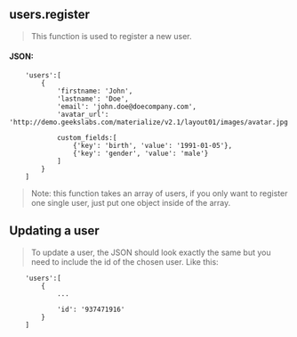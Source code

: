 ## users.register
> This function is used to register a new user.

#### JSON:

        'users':[
            {
                'firstname: 'John',
                'lastname': 'Doe',
                'email': 'john.doe@doecompany.com',
                'avatar_url': 'http://demo.geekslabs.com/materialize/v2.1/layout01/images/avatar.jpg',
                
                custom_fields:[
                    {'key': 'birth', 'value': '1991-01-05'},
                    {'key': 'gender', 'value': 'male'}
                ]
            }
        ]
        
> Note: this function takes an array of users, if you only want to register one single user, just put one object inside of the array.

## Updating a user
> To update a user, the JSON should look exactly the same but you need to include the id of the chosen user.
> Like this:

        'users':[
            {
                ...

                'id': '937471916'
            }
        ]